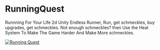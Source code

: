# RunningQuest
 Runnning For Your Life 2d Unity Endless Runner,
 Run, get schmeckles, buy upgrades, get schmeckles.
 Not enough schmeckles? then Use the Heat System To Make The Game Harder And Make More schmeckles.
 
 [![Running Quest](https://img.youtube.com/vi/iSEFZ5DbEe0/0.jpg)](https://www.youtube.com/watch?v=iSEFZ5DbEe0)
